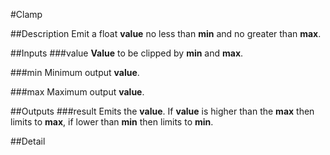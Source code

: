 #Clamp

##Description
Emit a float **value** no less than **min** and no greater than **max**.

##Inputs
###value
**Value** to be clipped by **min** and **max**.

###min
Minimum output **value**.

###max
Maximum output **value**.

##Outputs
###result
Emits the **value**. If **value** is higher than the **max** then limits to **max**, if lower than **min** then limits to **min**.

##Detail

